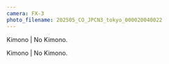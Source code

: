 ```yaml
---
camera: FX-3
photo_filename: 202505_CO_JPCN3_tokyo_000020040022
---
```


Kimono | No Kimono.

Kimono | No Kimono.